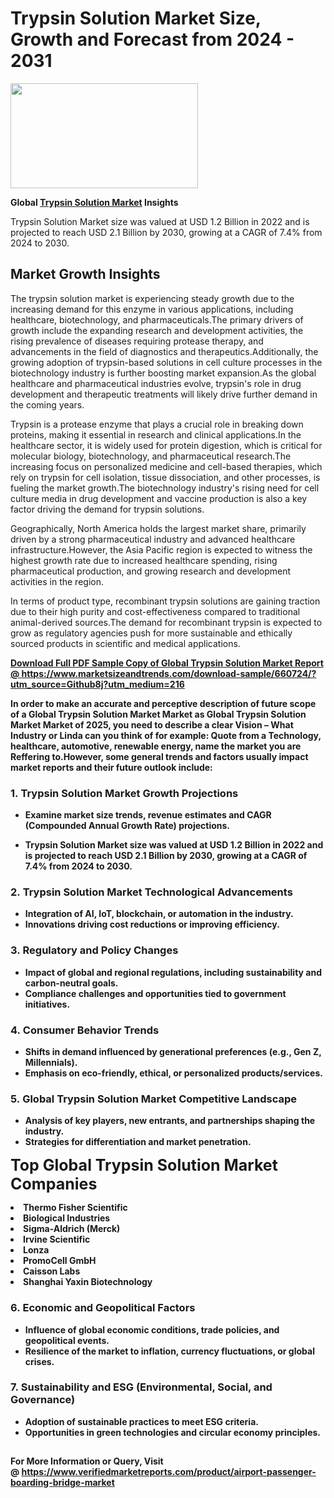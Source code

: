 <H1>Trypsin Solution Market Size, Growth and Forecast from 2024 - 2031</H1><img class="aligncenter size-medium wp-image-584254" src="https://thirdeyenews.in/wp-content/uploads/2024/09/Global-Market-Research-300x168.jpeg" alt="" width="300" height="168" /><p><strong>Global&nbsp;<a href="https://www.marketsizeandtrends.com/download-sample/660724/?utm_source=Github8j?utm_medium=216">Trypsin Solution Market</a> Insights</strong></p><p>Trypsin Solution Market size was valued at USD 1.2 Billion in 2022 and is projected to reach USD 2.1 Billion by 2030, growing at a CAGR of 7.4% from 2024 to 2030.</p><p><h2>Market Growth Insights</h2> <p>The trypsin solution market is experiencing steady growth due to the increasing demand for this enzyme in various applications, including healthcare, biotechnology, and pharmaceuticals.The primary drivers of growth include the expanding research and development activities, the rising prevalence of diseases requiring protease therapy, and advancements in the field of diagnostics and therapeutics.Additionally, the growing adoption of trypsin-based solutions in cell culture processes in the biotechnology industry is further boosting market expansion.As the global healthcare and pharmaceutical industries evolve, trypsin's role in drug development and therapeutic treatments will likely drive further demand in the coming years.</p> <p><strong><a href="download_link_here"></a></strong></p> <p>Trypsin is a protease enzyme that plays a crucial role in breaking down proteins, making it essential in research and clinical applications.In the healthcare sector, it is widely used for protein digestion, which is critical for molecular biology, biotechnology, and pharmaceutical research.The increasing focus on personalized medicine and cell-based therapies, which rely on trypsin for cell isolation, tissue dissociation, and other processes, is fueling the market growth.The biotechnology industry's rising need for cell culture media in drug development and vaccine production is also a key factor driving the demand for trypsin solutions.</p> <p>Geographically, North America holds the largest market share, primarily driven by a strong pharmaceutical industry and advanced healthcare infrastructure.However, the Asia Pacific region is expected to witness the highest growth rate due to increased healthcare spending, rising pharmaceutical production, and growing research and development activities in the region.</p> <p>In terms of product type, recombinant trypsin solutions are gaining traction due to their high purity and cost-effectiveness compared to traditional animal-derived sources.The demand for recombinant trypsin is expected to grow as regulatory agencies push for more sustainable and ethically sourced products in scientific and medical applications.</p> <p><strong><a href="download_link_here"></p><p><span class=""><strong>Download Full PDF Sample Copy of Global Trypsin Solution Market Report</strong> @ <a href="https://www.marketsizeandtrends.com/download-sample/660724/?utm_source=Github8j?utm_medium=216" target="_blank">https://www.marketsizeandtrends.com/download-sample/660724/?utm_source=Github8j?utm_medium=216</a></span></p><p>In order to make an accurate and perceptive description of future scope of a Global&nbsp;Trypsin Solution Market Market as Global&nbsp;Trypsin Solution Market Market of 2025, you need to describe a clear Vision &ndash; What Industry or Linda can you think of for example: Quote from a Technology, healthcare, automotive, renewable energy, name the market you are Reffering to.However, some general trends and factors usually impact market reports and their future outlook include:</p><h3>1.&nbsp;<strong>Trypsin Solution Market Growth Projections</strong></h3><ul><li>Examine market size trends, revenue estimates and CAGR (Compounded Annual Growth Rate) projections.</li><li><p>Trypsin Solution Market size was valued at USD 1.2 Billion in 2022 and is projected to reach USD 2.1 Billion by 2030, growing at a CAGR of 7.4% from 2024 to 2030.</p></li></ul><h3>2.&nbsp;<strong>Trypsin Solution Market Technological Advancements</strong></h3><ul><li>Integration of AI, IoT, blockchain, or automation in the industry.</li><li>Innovations driving cost reductions or improving efficiency.</li></ul><h3>3.&nbsp;<strong>Regulatory and Policy Changes</strong></h3><ul><li>Impact of global and regional regulations, including sustainability and carbon-neutral goals.</li><li>Compliance challenges and opportunities tied to government initiatives.</li></ul><h3>4.&nbsp;<strong>Consumer Behavior Trends</strong></h3><ul><li>Shifts in demand influenced by generational preferences (e.g., Gen Z, Millennials).</li><li>Emphasis on eco-friendly, ethical, or personalized products/services.</li></ul><h3>5.&nbsp;<strong>Global Trypsin Solution Market Competitive Landscape</strong></h3><ul><li>Analysis of key players, new entrants, and partnerships shaping the industry.</li><li>Strategies for differentiation and market penetration.</li></ul><p data-pm-slice="1 1 []"><span style="color: inherit; font-family: inherit; font-size: 25px;">Top Global Trypsin Solution Market Companies</span></p><div class="" data-test-id=""><p><li>Thermo Fisher Scientific</li><li> Biological Industries</li><li> Sigma-Aldrich (Merck)</li><li> Irvine Scientific</li><li> Lonza</li><li> PromoCell GmbH</li><li> Caisson Labs</li><li> Shanghai Yaxin Biotechnology</li></p></div><h3>6.&nbsp;<strong>Economic and Geopolitical Factors</strong></h3><ul><li>Influence of global economic conditions, trade policies, and geopolitical events.</li><li>Resilience of the market to inflation, currency fluctuations, or global crises.</li></ul><h3>7.&nbsp;<strong>Sustainability and ESG (Environmental, Social, and Governance)</strong></h3><ul><li>Adoption of sustainable practices to meet ESG criteria.</li><li>Opportunities in green technologies and circular economy principles.</li></ul><h2><strong style="font-size: 14px;">For More Information or Query, Visit @&nbsp;</strong><a style="background-color: #ffffff; font-size: 14px;" href="https://www.marketsizeandtrends.com/report/trypsin-solution-market/" target="_blank">https://www.verifiedmarketreports.com/product/airport-passenger-boarding-bridge-market</a></h2>